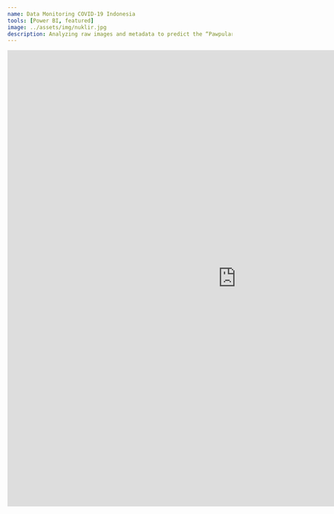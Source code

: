 ```yaml
---
name: Data Monitoring COVID-19 Indonesia
tools: [Power BI, featured]
image: ../assets/img/nuklir.jpg
description: Analyzing raw images and metadata to predict the “Pawpularity” of pet photos.
---
```

<div class="row">
<iframe title="Covid19_Dashboard_Indo_krisbimantara" width="1024" height="1024" src="https://app.powerbi.com/view?r=eyJrIjoiMTA0YzJiNDYtZmFiZi00MjU4LTkzZGMtNGQ2ZThiNTdkODk2IiwidCI6ImQ3Yjk1ZWM0LTlhN2YtNDI2MC1iMmUzLWViNTNmMGFjODQwMSIsImMiOjEwfQ%3D%3D&pageName=ReportSection" frameborder="0" allowFullScreen="true"></iframe>
</div>
